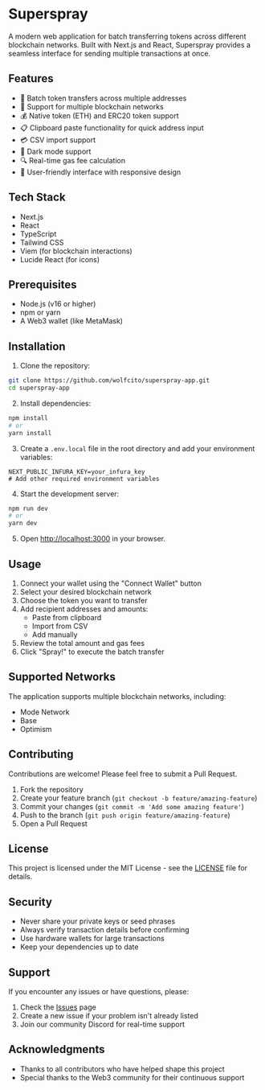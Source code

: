 # Superspray

A modern web application for batch transferring tokens across different blockchain networks. Built with Next.js and React, Superspray provides a seamless interface for sending multiple transactions at once.

## Features

- 🚀 Batch token transfers across multiple addresses
- 🔄 Support for multiple blockchain networks
- 💰 Native token (ETH) and ERC20 token support
- 📋 Clipboard paste functionality for quick address input
- 💳 CSV import support
- 🌙 Dark mode support
- 🔍 Real-time gas fee calculation
- 🎯 User-friendly interface with responsive design

## Tech Stack

- Next.js
- React
- TypeScript
- Tailwind CSS
- Viem (for blockchain interactions)
- Lucide React (for icons)

## Prerequisites

- Node.js (v16 or higher)
- npm or yarn
- A Web3 wallet (like MetaMask)

## Installation

1. Clone the repository:
```bash
git clone https://github.com/wolfcito/superspray-app.git
cd superspray-app
```

2. Install dependencies:
```bash
npm install
# or
yarn install
```

3. Create a `.env.local` file in the root directory and add your environment variables:
```env
NEXT_PUBLIC_INFURA_KEY=your_infura_key
# Add other required environment variables
```

4. Start the development server:
```bash
npm run dev
# or
yarn dev
```

5. Open [http://localhost:3000](http://localhost:3000) in your browser.

## Usage

1. Connect your wallet using the "Connect Wallet" button
2. Select your desired blockchain network
3. Choose the token you want to transfer
4. Add recipient addresses and amounts:
   - Paste from clipboard
   - Import from CSV
   - Add manually
5. Review the total amount and gas fees
6. Click "Spray!" to execute the batch transfer

## Supported Networks

The application supports multiple blockchain networks, including:
- Mode Network
- Base
- Optimism

## Contributing

Contributions are welcome! Please feel free to submit a Pull Request.

1. Fork the repository
2. Create your feature branch (`git checkout -b feature/amazing-feature`)
3. Commit your changes (`git commit -m 'Add some amazing feature'`)
4. Push to the branch (`git push origin feature/amazing-feature`)
5. Open a Pull Request

## License

This project is licensed under the MIT License - see the [LICENSE](LICENSE) file for details.

## Security

- Never share your private keys or seed phrases
- Always verify transaction details before confirming
- Use hardware wallets for large transactions
- Keep your dependencies up to date

## Support

If you encounter any issues or have questions, please:
1. Check the [Issues](https://github.com/wolfcito/superspray-app/issues) page
2. Create a new issue if your problem isn't already listed
3. Join our community Discord for real-time support

## Acknowledgments

- Thanks to all contributors who have helped shape this project
- Special thanks to the Web3 community for their continuous support

